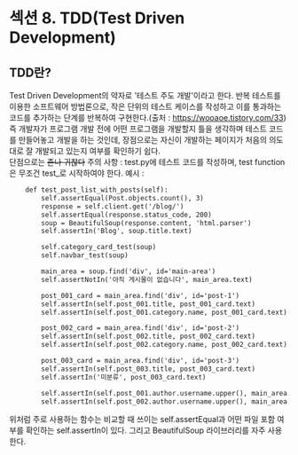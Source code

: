 # 섹션 8. TDD(Test Driven Development)
## TDD란?
Test Driven Development의 약자로 '테스트 주도 개발'이라고 한다. 반복 테스트를 이용한 소프트웨어 방법론으로, 작은 단위의 테스트 케이스를 작성하고 이를 통과하는 코드를 추가하는 단계를 반복하여 구현한다.(출처 : https://wooaoe.tistory.com/33)
즉 개발자가 프로그램 개발 전에 어떤 프로그램을 개발할지 틀을 생각하며 테스트 코드를 만들어놓고 개발을 하는 것인데, 장점으로는 자신이 개발하는 페이지가 처음의 의도대로 잘 개발되고 있는지 여부를 확인하기 쉽다.  
단점으로는 ~~존나 귀찮다~~
주의 사항 :
test.py에 테스트 코드를 작성하며, test function은 무조건 test_로 시작하여야 한다.
예시 :
```HTML
    def test_post_list_with_posts(self):
        self.assertEqual(Post.objects.count(), 3)
        response = self.client.get('/blog/')
        self.assertEqual(response.status_code, 200)
        soup = BeautifulSoup(response.content, 'html.parser')
        self.assertIn('Blog', soup.title.text)

        self.category_card_test(soup)
        self.navbar_test(soup)

        main_area = soup.find('div', id='main-area')
        self.assertNotIn('아직 게시물이 없습니다', main_area.text)

        post_001_card = main_area.find('div', id='post-1')
        self.assertIn(self.post_001.title, post_001_card.text)
        self.assertIn(self.post_001.category.name, post_001_card.text)

        post_002_card = main_area.find('div', id='post-2')
        self.assertIn(self.post_002.title, post_002_card.text)
        self.assertIn(self.post_002.category.name, post_002_card.text)

        post_003_card = main_area.find('div', id='post-3')
        self.assertIn(self.post_003.title, post_003_card.text)
        self.assertIn('미분류', post_003_card.text)

        self.assertIn(self.post_001.author.username.upper(), main_area.text)
        self.assertIn(self.post_002.author.username.upper(), main_area.text)
```
위처럼 주로 사용하는 함수는 비교할 때 쓰이는 self.assertEqual과 어떤 파일 포함 여부를 확인하는 self.assertIn이 있다. 그리고 BeautifulSoup 라이브러리를 자주 사용한다.
